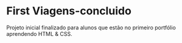 # First Viagens-concluido
Projeto inicial finalizado para alunos que estão no primeiro portfólio aprendendo HTML & CSS.
